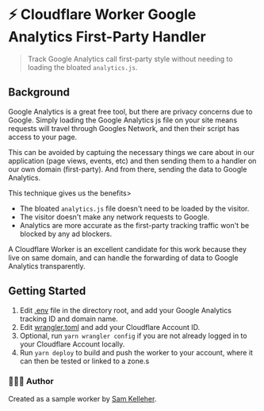 # ⚡️ Cloudflare Worker Google Analytics First-Party Handler
> Track Google Analytics call first-party style without needing to loading the bloated `analytics.js`.

## Background

Google Analytics is a great free tool, but there are privacy concerns due to Google. Simply loading the Google
Analytics js file on your site means requests will travel through Googles Network, and then their script has
access to your page.

This can be avoided by captuing the necessary things we care about in our application (page views, events, etc) and then
sending them to a handler on our own domain (first-party).  And from there, sending the data to Google Analytics.

This technique gives us the benefits>

* The bloated `analytics.js` file doesn't need to be loaded by the visitor.
* The visitor doesn't make any network requests to Google.
* Analytics are more accurate as the first-party tracking traffic won't be blocked by any ad blockers.

A Cloudflare Worker is an excellent candidate for this work because they live on same domain, and can handle the forwarding
of data to Google Analytics transparently.

## Getting Started

1. Edit [.env](./.env) file in the directory root, and add your Google Analytics tracking ID and domain name.
2. Edit [wrangler.toml](./wrangler.toml) and add your Cloudflare Account ID.
3. Optional, run `yarn wrangler config` if you are not already logged in to your Cloudflare Account locally.
4. Run `yarn deploy` to build and push the worker to your account, where it can then be tested or linked to a zone.s

### 🧑🏼‍💻 Author

Created as a sample worker by [Sam Kelleher](https://samkelleher.com/).

